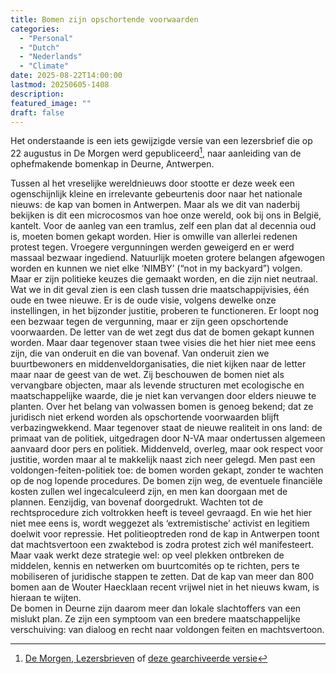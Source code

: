 ```yaml
---
title: Bomen zijn opschortende voorwaarden
categories:
  - "Personal"
  - "Dutch"
  - "Nederlands"
  - "Climate"
date: 2025-08-22T14:00:00
lastmod: 20250605-1408
description: 
featured_image: ""
draft: false
---
```

Het onderstaande is een iets gewijzigde versie van een lezersbrief die op 22 augustus in De Morgen werd gepubliceerd[^1], naar aanleiding van de ophefmakende bomenkap in Deurne, Antwerpen.

<!--more-->
Tussen al het vreselijke wereldnieuws door stootte er deze week een ogenschijnlijk kleine en irrelevante gebeurtenis door naar het nationale nieuws: de kap van bomen in Antwerpen. Maar als we dit van naderbij bekijken is dit een microcosmos van hoe onze wereld, ook bij ons in België, kantelt. 
Voor de aanleg van een tramlus, zelf een plan dat al decennia oud is, moeten bomen gekapt worden. Hier is omwille van allerlei redenen protest tegen. Vroegere vergunningen werden geweigerd en er werd massaal bezwaar ingediend. Natuurlijk moeten grotere belangen afgewogen worden en kunnen we niet elke ‘NIMBY’ (“not in my backyard”) volgen. Maar er zijn politieke keuzes die gemaakt worden, en die zijn niet neutraal. Wat we in dit geval zien is een clash tussen drie maatschappijvisies, één oude en twee nieuwe.
Er is de oude visie, volgens dewelke onze instellingen, in het bijzonder justitie, proberen te functioneren. Er loopt nog een bezwaar tegen de vergunning, maar er zijn geen opschortende voorwaarden. De letter van de wet zegt dus dat de bomen gekapt kunnen worden. Maar daar tegenover staan twee visies die het hier niet mee eens zijn, die van onderuit en die van bovenaf.
Van onderuit zien we buurtbewoners en middenveldorganisaties, die niet kijken naar de letter maar naar de geest van de wet. Zij beschouwen de bomen niet als vervangbare objecten, maar als levende structuren  met ecologische en maatschappelijke waarde, die je niet kan vervangen door elders nieuwe te planten. Over het belang van  volwassen bomen is genoeg bekend; dat ze juridisch niet erkend worden als opschortende voorwaarden blijft verbazingwekkend.
Maar tegenover staat de nieuwe realiteit in ons land: de primaat van de politiek, uitgedragen door N-VA maar ondertussen algemeen aanvaard door pers en politiek. Middenveld, overleg, maar ook respect voor justitie, worden maar al te makkelijk naast zich neer gelegd. Men past een voldongen-feiten-politiek toe: de bomen worden gekapt, zonder te wachten op de nog lopende procedures. De bomen zijn weg, de eventuele financiële kosten zullen wel ingecalculeerd zijn, en men kan doorgaan met de plannen. Eenzijdig, van bovenaf doorgedrukt. Wachten tot de rechtsprocedure zich voltrokken heeft is teveel gevraagd. En wie het hier niet mee eens is, wordt weggezet als ‘extremistische’ activist en legitiem doelwit voor repressie. 
Het politieoptreden rond de kap in Antwerpen toont dat machtsvertoon een zwaktebod is zodra protest zich wél manifesteert. Maar vaak werkt deze  strategie wel: op veel plekken ontbreken de middelen, kennis en netwerken om buurtcomités op te richten, pers te mobiliseren of  juridische stappen te zetten. Dat de kap van meer dan 800 bomen aan de Wouter Haecklaan recent vrijwel niet in het nieuws kwam, is hieraan te wijten.  
De bomen in Deurne zijn daarom meer dan lokale slachtoffers van een mislukt plan. Ze zijn een symptoom van een bredere maatschappelijke verschuiving: van dialoog en recht naar voldongen feiten en machtsvertoon.

[^1]: [De Morgen, Lezersbrieven](https://www.demorgen.be/meningen/de-bomen-in-deurne-zijn-een-symptoom-van-een-bredere-maatschappelijke-verschuiving~bdba27c0/) of [deze gearchiveerde versie](https://archive.is/t8ssm)
